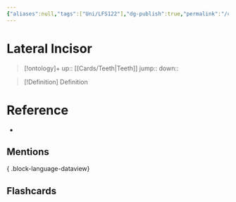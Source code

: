 ```yaml
---
{"aliases":null,"tags":["Uni/LFS122"],"dg-publish":true,"permalink":"/cards/lateral-incisor/","dgPassFrontmatter":true}
---
```


# Lateral Incisor

> [!ontology]+
> up:: [[Cards/Teeth\|Teeth]]
> jump:: 
> down:: 

> [!Definition] Definition
> 

# Reference
- 

## Mentions

{ .block-language-dataview}

## Flashcards
